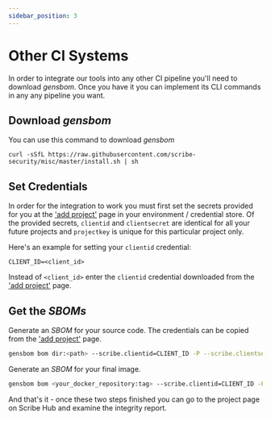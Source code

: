 ```yaml
---
sidebar_position: 3
---
```


# Other CI Systems

In order to integrate our tools into any other CI pipeline you'll need to download *gensbom*. Once you have it you can implement its CLI commands in any any pipeline you want.

## Download *gensbom*

You can use this command to download *gensbom*

```
curl -sSfL https://raw.githubusercontent.com/scribe-security/misc/master/install.sh | sh
```

## Set Credentials
In order for the integration to work you must first set the secrets provided for you at the <a href='https://beta.hub.scribesecurity.com/producer-products'>'add project'</a> page in your environment / credential store. Of the provided secrets, `clientid` and `clientsecret` are identical for all your future projects and `projectkey` is unique for this particular project only.

Here's an example for setting your `clientid` credential:
```
CLIENT_ID=<client_id>
```
Instead of `<client_id>` enter the `clientid` credential downloaded from the <a href='https://beta.hub.scribesecurity.com/producer-products'>'add project'</a> page.

## Get the *SBOMs* 

Generate an *SBOM* for your source code. The credentials can be copied from the <a href='https://beta.hub.scribesecurity.com/producer-products'>'add project'</a> page.


```bash
gensbom bom dir:<path> --scribe.clientid=CLIENT_ID -P --scribe.clientsecret=CLIENT_SECRET --scribe.projectkey=PROJECT_KEY -E -f -v
```

Generate an *SBOM* for your final image.

```bash
gensbom bom <your_docker_repository:tag> --scribe.clientid=CLIENT_ID -P --scribe.clientsecret=CLIENT_SECRET --scribe.projectkey=PROJECT_KEY -E -f -v
```

And that's it - once these two steps finished you can go to the project page on Scribe Hub and examine the integrity report.